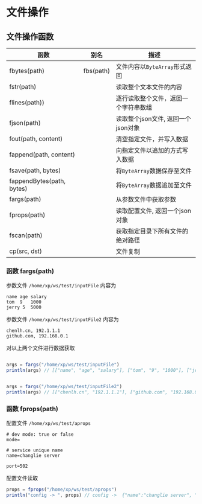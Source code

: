 # 文件操作

## 文件操作函数

| 函数  | 别名 |	描述   |
|  ----  | ----  | ----  |
|  fbytes(path) | fbs(path) |  文件内容以`ByteArray`形式返回  |
|  fstr(path)      |  |  读取整个文本文件的内容  |
|  flines(path)) |  |  逐行读取整个文件，返回一个字符串数组   |
|  fjson(path)     |  |  读取整个json文件, 返回一个json对象  |
|  fout(path, content)     |  |  清空指定文件，并写入数据 |
|  fappend(path, content)  |  |  向指定文件以追加的方式写入数据  |
|  fsave(path, bytes) |  | 将`ByteArray`数据保存至文件 |
|  fappendBytes(path, bytes) |  | 将`ByteArray`数据追加至文件 |
|  fargs(path)  |  |  从参数文件中获取参数  |
|  fprops(path) |  | 读取配置文件, 返回一个json对象 |
|  fscan(path)  |  |  获取指定目录下所有文件的绝对路径  |
|  cp(src, dst)  |  |  文件复制  |


### 函数 fargs(path)
参数文件 `/home/xp/ws/test/inputFile` 内容为
```
name age salary
tom  9   1000
jerry 5  5000
```

参数文件 `/home/xp/ws/test/inputFile2` 内容为
```
chenlh.cn, 192.1.1.1
github.com, 192.168.0.1
```
对以上两个文件进行数据获取
```js

args = fargs("/home/xp/ws/test/inputFile")
println(args) // [["name", "age", "salary"], ["tom", "9", "1000"], ["jerry", "5", "5000"]]


args = fargs("/home/xp/ws/test/inputFile2")
println(args) // [["chenlh.cn", "192.1.1.1"], ["github.com", "192.168.0.1"]]

```

### 函数 fprops(path)
配置文件 `/home/xp/ws/test/aprops`
```
# dev mode: true or false
mode=

# service unique name
name=changlie server

port=502
```
配置文件读取
```js
props = fprops("/home/xp/ws/test/aprops")
println("config -> ", props) // config ->  {"name":"changlie server", "port":"502", "mode":""}

```